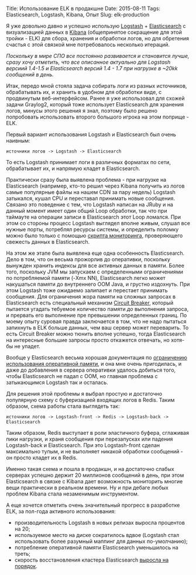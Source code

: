 Title: Использование ELK в продакшне
Date: 2015-08-11
Tags: Elasticsearch, Logstash, Kibana, Опыт
Slug: elk-production

Я уже довольно давно и успешно использую
[Logstash](https://www.elastic.co/products/logstash) + [Elasticsearch](https://www.elastic.co/products/elasticsearch)
с визуализацией данных в [Kibana](https://www.elastic.co/products/kibana)
(общепринятое сокращение для этой тройки - ELK) для сбора, хранения и обработки логов,
но для обретения счастья с этой связкой мне потребовалось несколько итераций.

*Поскольку в мире СПО все постоянно развивается и становится лучше, сразу хочу
отметить, что все описанное актуально для Logstash версиий 1.4-1.5 и
Elasticsearch версий 1.4 - 1.7 при нагрузке в ~20kk сообщений в день.*

Итак, передо мной стояла задача собирать логи из разных источников, обрабатывать
их, и хранить в удобном для обработки виде, с продвинутым веб-интерфейсом.
Ранее я уже использовал для схожей задачи Graylog2, который тоже использует
Elasticsearch для хранения логов, минусы этого решения я знал, поэтому было
решено попробовать использовать второго большого игрока на этом поприще - ELK.

Первый вариант использования Logstash и Elasticsearch был очень наивным:
```
источники логов -> Logstash -> Elasticsearch
```
То есть Logstash принимает логи в различных форматах по сети,
обрабатывает их, и напрямую кладет в Elasticsearch.

Практически сразу была выявлена проблема - при нагрузке
на Elasticsearch (например, кто-то решил через Kibana получить из логов самые
популярные файлы на нашем CDN за пару недель) Logstash затыкался, кушал CPU и
переставал принимать новые сообщения. Связано это
поведение с тем, что Logstash написан на JRuby и на данный момент имеет один
общий Loop обработки, так что при таймауте на операции записи в Elasticsearch
этот Loop ломался. При этом со стороны процесс Logstash выглядел вполне
живым, слушал все нужные порты, потреблял ресурсы системы, и определить поломку
можно было только с помощью
[скрипта мониторинга](https://github.com/camptocamp/nagios-plugins-elasticsearch),
проверяющего свежесть данных в Elasticsearch.

На этом же этапе была выявлена еще одна особенность Elasticsearch. Дело в том,
что он весьма прожорлив до оперативки, поскольку вынужден хранить индексы
для все активных данных в памяти. Более того, поскольку JVM мы запускаем с
определенными ограничениями по потребляемой памяти (-Xmx NN), Elasticsearch
легко может накушаться памяти до внутреннего OOM Java, и грустно издохнуть.
При этом Logstash тоже ожидаемо залипает и перестает принимать сообщения.
Для ограничения жора памяти на сложных запросах в Elasticsearch есть специальный
механизм [Circuit Breaker](https://www.elastic.co/guide/en/elasticsearch/guide/current/_limiting_memory_usage.html#circuit-breaker),
который пытается угадать тебуемое количество памяти _до_ выполнения запроса, и
прервать его выполнение пре превышении определенных границ. По моему
опыту суровая правда заключается в том, что не надо пытаться запихнуть в ELK
больше данных, чем ваш сервер может переварить. То есть Circuit Breaker можно
тюнить вполне успешно, тогда Elastiсsearch на интересные большие запросы просто
откажется отвечать, но хотя-бы не упадет.

Вообще у Elasticsearch весьма хорошая документация по
[ограничению использования оперативной памяти](https://www.elastic.co/guide/en/elasticsearch/guide/current/_limiting_memory_usage.html),
и она мне очень пригодилась, и даже до добавления в сервера оперативки удалось
добиться того, чтобы Elasticsearch не падал с OOM, но главная проблема с затыкающимся
Logstash так и осталась.

Для решения этой проблемы я выбрал простую и достаточно популярную схему с
буферизацией входящих логов в Redis. Таким образом, схема работы стала выглядеть
так:
```
источники логов -> Logstash-front -> Redis -> Logstash-back -> Elasticsearch
```

Таким образом, Redis выступает в роли эластичного буфера, сглаживая пики
нагрузки, и храня сообщения при перезапусках или падения Logstash-back и
Elasticsearch. При это Logstash-front сделан максимально тупым, и не выполняет
никакой обработки сообщений - он просто кладет их в Redis.

Именно такая схема и пошла в продакшн, и на достаточно слабых серверах
успешно держит 20 миллионов сообщений в день, при этом Elasticsearch в связке
с Kibana дает возможность мониторить многие вещи практически в реальном времени.
Ну и при дебаге любых проблем Kibana стала незаменимым инструментом.

А еще хочется отметить очень значительный прогресс в разработке ELK, за пол-года
активного использования:

* производительность Logstash в новых релизах выросла процентов на 20;
* используемое место на диске сократилось вдвое (Logstash стал использовать
  более разумный маппинг для данных по-умолчанию);
* потребление оперативной памяти Elasticsearch уменьшилось на треть;
* скорость восстановления кластера Elasticsearch
  [выросла на порядок](https://www.elastic.co/blog/elasticsearch-1-6-0-released#synced-flush).
